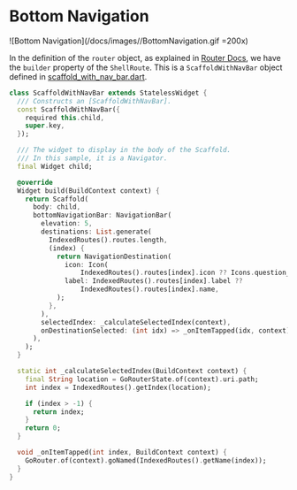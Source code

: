 # Bottom Navigation

![Bottom Navigation](/docs/images//BottomNavigation.gif =200x)

In the definition of the `router` object, as explained in [Router Docs](/docs/Router.md), we have the `builder` property of the `ShellRoute`. This is a `ScaffoldWithNavBar` object defined in [scaffold_with_nav_bar.dart](/lib/widgets/scaffold_with_nav_bar.dart).
```dart
class ScaffoldWithNavBar extends StatelessWidget {
  /// Constructs an [ScaffoldWithNavBar].
  const ScaffoldWithNavBar({
    required this.child,
    super.key,
  });

  /// The widget to display in the body of the Scaffold.
  /// In this sample, it is a Navigator.
  final Widget child;

  @override
  Widget build(BuildContext context) {
    return Scaffold(
      body: child,
      bottomNavigationBar: NavigationBar(
        elevation: 5,
        destinations: List.generate(
          IndexedRoutes().routes.length,
          (index) {
            return NavigationDestination(
              icon: Icon(
                  IndexedRoutes().routes[index].icon ?? Icons.question_mark),
              label: IndexedRoutes().routes[index].label ??
                  IndexedRoutes().routes[index].name,
            );
          },
        ),
        selectedIndex: _calculateSelectedIndex(context),
        onDestinationSelected: (int idx) => _onItemTapped(idx, context),
      ),
    );
  }

  static int _calculateSelectedIndex(BuildContext context) {
    final String location = GoRouterState.of(context).uri.path;
    int index = IndexedRoutes().getIndex(location);

    if (index > -1) {
      return index;
    }
    return 0;
  }

  void _onItemTapped(int index, BuildContext context) {
    GoRouter.of(context).goNamed(IndexedRoutes().getName(index));
  }
}
```